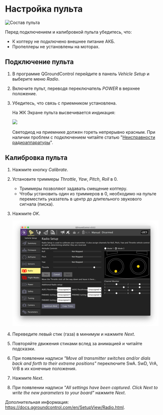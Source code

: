 # Настройка пульта

<img src="../assets/consistofTransmitter.jpg" alt="Состав пульта" class="zoom">

Перед подключением и калибровкой пульта убедитесь, что:

* К коптеру не подключено внешнее питание АКБ.
* Пропеллеры не установлены на моторах.

## Подключение пульта

1. В программе QGroundControl перейдите в панель *Vehicle Setup* и выберите меню *Radio*.
2. Включите пульт, переводя переключатель *POWER* в верхнее положение.
3. Убедитесь, что связь с приемником установлена.

    На ЖК Экране пульта высвечивается индикация:

    <img src="../assets/connectionOK.jpg" class="zoom">

    Светодиод на приемнике должен гореть непрерывно красным. При наличии проблем с подключением читайте статью "[Неисправности радиоаппаратуры](radioerrors.md)".

## Калибровка пульта

1. Нажмите кнопку *Calibrate*.
2. Установите триммеры *Throttle*, *Yaw*, *Pitch*, *Roll* в 0.
   * Триммеры позволяют задавать смещение коптеру.
   * Чтобы установить один из триммеров в 0, необходимо на пульте переместить указатель в центр до длительного звукового сигнала (писка).
3. Нажмите *OK*.

    <img src="../assets/qgc-radio.png" class="zoom">

4. Переведите левый стик (газа) в минимум и нажмите *Next*.
5. Повторяйте движения стиками вслед за анимацией и читайте подсказки.
6. При появлении надписи *"Move all transmitter switches and/or dials back and forth to their extreme positions"* переключите SwA. SwD, VrA, VrB в их конечные положения.
7. Нажмите *Next*.
8. При появлении надписи *"All settings have been captured. Click Next to write the new parameters to your board"* нажмите *Next*.

Дополнительная информация: https://docs.qgroundcontrol.com/en/SetupView/Radio.html.
